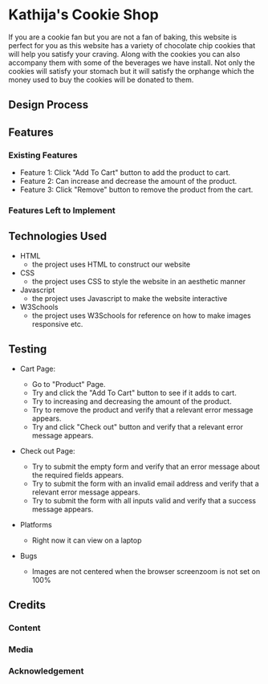 #  Kathija's Cookie Shop
If you are a cookie fan but you are not a fan of baking, this website is perfect for you as this website has a variety of chocolate chip cookies that will help you satisfy your craving. Along with the cookies you can also accompany them with some of the beverages we have install. Not only the cookies will satisfy your stomach but it will satisfy the orphange which the money used to buy the cookies will be donated to them.

## Design Process


## Features
### Existing Features
* Feature 1: Click "Add To Cart" button to add the product to cart.
* Feature 2: Can increase and decrease the amount of the product.
* Feature 3: Click "Remove" button to remove the product from the cart.
### Features Left to Implement


## Technologies Used
* HTML
  * the project uses HTML to construct our website
* CSS
  * the project uses CSS to style the website in an aesthetic manner
* Javascript
  * the project uses Javascript to make the website interactive
* W3Schools
  * the project uses W3Schools for reference on how to make images responsive etc.
 
## Testing
 * Cart Page:
    * Go to "Product" Page.
    * Try and click the "Add To Cart" button to see if it adds to cart.
    * Try to increasing and decreasing the amount of the product.
    * Try to remove the product and verify that a relevant error message appears.
    * Try and click "Check out" button and verify that a relevant error message appears.
 * Check out Page:
    * Try to submit the empty form and verify that an error message about the required fields appears.
    * Try to submit the form with an invalid email address and verify that a relevant error message appears.
    * Try to submit the form with all inputs valid and verify that a success message appears.

* Platforms
  * Right now it can view on a laptop
* Bugs
  * Images are not centered when the browser screenzoom is not set on 100%


## Credits
### Content

### Media

### Acknowledgement
